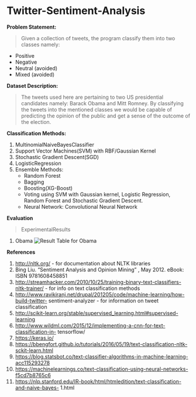 # Twitter-Sentiment-Analysis
**Problem Statement:** 

>Given a collection of tweets, the program classify them into two classes namely:
- Positive
- Negative
- Neutral (avoided)
- Mixed (avoided)    

**Dataset Description:**

>The tweets used here are pertaining to two US presidential candidates namely: Barack Obama and Mitt Romney. By classifying the tweets into the mentioned classes we would be capable of predicting the opinion of the public and get a sense of the outcome of the election.

**Classification Methods:**
1. MultinomialNaiveBayesClassifier
2. Support Vector Machines(SVM) with RBF/Gaussian Kernel
3. Stochastic Gradient Descent(SGD)
4. LogisticRegression
5. Ensemble Methods:
      - Random Forest
      - Bagging
      - Boosting(XG-Boost)
      - Voting using SVM with Gaussian kernel, Logistic Regression, Random Forest and Stochastic Gradient Descent.
      - Neural Network: Convolutional Neural Network

**Evaluation**
>ExperimentalResults
1. Obama
![Result Table for Obama](https://raw.githubusercontent.com/username/projectname/branch/path/to/img.png)

**References**
1. http://nltk.org/ - for documentation about NLTK libraries
2. Bing Liu. “Sentiment Analysis and Opinion Mining” , May 2012. eBook: ISBN
      9781608458851
3. http://streamhacker.com/2010/10/25/training-binary-text-classifiers-nltk-trainer/ - for
info on text classification methods
4. http://www.ravikiranj.net/drupal/201205/code/machine-learning/how-build-twitter-
sentiment-analyzer - for information on tweet classification
5. http://scikit-learn.org/stable/supervised_learning.html#supervised-learning
6. http://www.wildml.com/2015/12/implementing-a-cnn-for-text-classification-in-
tensorflow/
7. https://keras.io/
8. https://bbengfort.github.io/tutorials/2016/05/19/text-classification-nltk-sckit-learn.html
9. https://blog.statsbot.co/text-classifier-algorithms-in-machine-learning-acc115293278
10. https://machinelearnings.co/text-classification-using-neural-networks-f5cd7b8765c6
11. https://nlp.stanford.edu/IR-book/html/htmledition/text-classification-and-naive-bayes-
1.html
